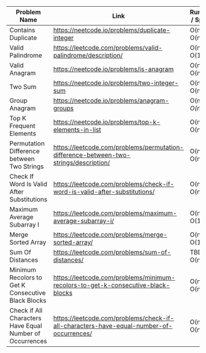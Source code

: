 | Problem Name            | Link                                                         | Runtime / Space  | Date Added |
| ----------------------- | ------------------------------------------------------------ |------------------| ---------- |
| Contains Duplicate      |  https://neetcode.io/problems/duplicate-integer              |  O(n) / O(n)     | 02/03/25   |
| Valid Palindrome        |  https://leetcode.com/problems/valid-palindrome/description/ |  O(n) / O(1)     | 02/03/25   |
| Valid Anagram           |  https://neetcode.io/problems/is-anagram                     |  O(n) / O(n)     | 02/03/25   |
| Two Sum                 |  https://neetcode.io/problems/two-integer-sum                |  O(n) / O(n)     | 02/03/25   |
| Group Anagram           |  https://neetcode.io/problems/anagram-groups                 |  O(m*n) / O(n*m) | 02/03/25   |
| Top K Frequent Elements |  https://neetcode.io/problems/top-k-elements-in-list         |  O(n) / O(n)     | 02/04/25   |
| Permutation Difference between Two Strings|https://leetcode.com/problems/permutation-difference-between-two-strings/description/ |O(n) / O(n)| 02/05/25   |
| Check If Word Is Valid After Substitutions|https://leetcode.com/problems/check-if-word-is-valid-after-substitutions/ |O(n) / O(n)| 02/11/25   |
| Maximum Average Subarray I|https://leetcode.com/problems/maximum-average-subarray-i/ |O(n) / O(1)| 02/13/25   |
| Merge Sorted Array |https://leetcode.com/problems/merge-sorted-array/ |O(n) / O(1)| 02/18/25   |
| Sum Of Distances |https://leetcode.com/problems/sum-of-distances/ |TBD / O(n)| 02/21/25   |
| Minimum Recolors to Get K Consecutive Black Blocks |https://leetcode.com/problems/minimum-recolors-to-get-k-consecutive-black-blocks | O(n) / O(n)| 03/03/25   |
| Check if All Characters Have Equal Number of Occurrences |https://leetcode.com/problems/check-if-all-characters-have-equal-number-of-occurrences/ | O(n) / O(n)| 03/04/25   |